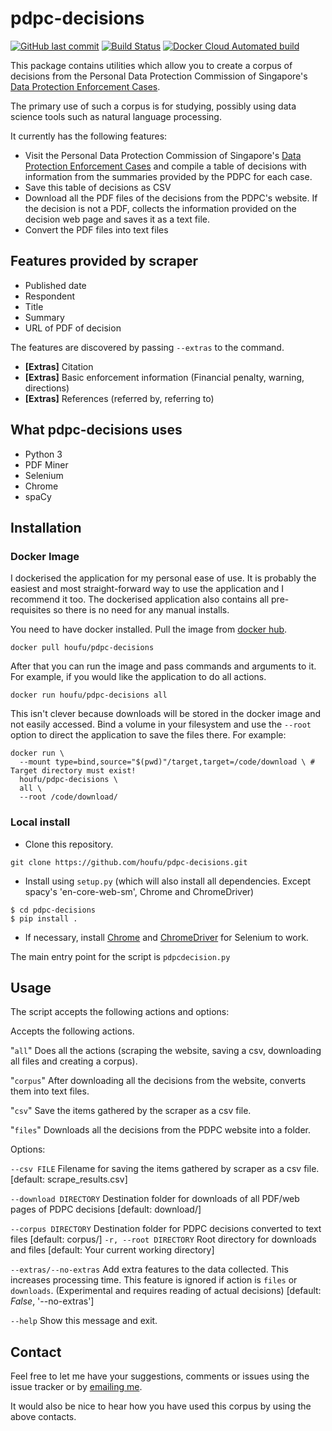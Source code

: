 # pdpc-decisions

[![GitHub last commit](https://img.shields.io/github/last-commit/houfu/pdpc-decisions)](https://github.com/houfu/pdpc-decisions)
[![Build Status](https://travis-ci.com/houfu/pdpc-decisions.svg?branch=master)](https://travis-ci.com/houfu/pdpc-decisions)
[![Docker Cloud Automated build](https://img.shields.io/docker/cloud/automated/houfu/pdpc-decisions)](https://hub.docker.com/r/houfu/pdpc-decisions)

This package contains utilities which allow you to create a corpus of decisions from the 
Personal Data Protection Commission of Singapore's 
[Data Protection Enforcement Cases](https://www.pdpc.gov.sg/Commissions-Decisions/Data-Protection-Enforcement-Cases).

The primary use of such a corpus is for studying, possibly using data science tools such as 
natural language processing.

It currently has the following features:

* Visit the Personal Data Protection Commission of Singapore's 
[Data Protection Enforcement Cases](https://www.pdpc.gov.sg/Commissions-Decisions/Data-Protection-Enforcement-Cases)
and compile a table of decisions with information from the summaries provided by the PDPC for each case.
* Save this table of decisions as CSV
* Download all the PDF files of the decisions from the PDPC's website. 
If the decision is not a PDF, collects the information provided on the decision web page and saves it as a text file.
* Convert the PDF files into text files

## Features provided by scraper

* Published date
* Respondent
* Title
* Summary
* URL of PDF of decision

The features are discovered by passing `--extras` to the command.
* **[Extras]** Citation
* **[Extras]** Basic enforcement information (Financial penalty, warning, directions)
* **[Extras]** References (referred by, referring to)

## What pdpc-decisions uses
* Python 3
* PDF Miner
* Selenium
* Chrome
* spaCy

## Installation

### Docker Image

I dockerised the application for my personal ease of use.
It is probably the easiest and most straight-forward way 
to use the application and I recommend it too.
The dockerised application also contains all pre-requisites
so there is no need for any manual installs.

You need to have docker installed. 
Pull the image from [docker hub](https://hub.docker.com/r/houfu/pdpc-decisions).
```shell script
docker pull houfu/pdpc-decisions
```

After that you can run the image and pass commands and arguments to it.
For example, if you would like the application to do all actions.

```shell script
docker run houfu/pdpc-decisions all
```

This isn't clever because downloads will be stored in the docker image 
and not easily accessed. Bind a volume in your filesystem and 
use the `--root` option to direct the application
to save the files there. For example:

```shell script
docker run \ 
  --mount type=bind,source="$(pwd)"/target,target=/code/download \ # Target directory must exist!
  houfu/pdpc-decisions \
  all \
  --root /code/download/
```

### Local install
* Clone this repository.

```shell script
git clone https://github.com/houfu/pdpc-decisions.git
```

* Install using `setup.py` (which will also install all dependencies. Except spacy's 'en-core-web-sm',
Chrome and ChromeDriver)
```shell script
$ cd pdpc-decisions
$ pip install .
```

* If necessary, install [Chrome](https://www.google.com/chrome/) 
and [ChromeDriver](https://sites.google.com/a/chromium.org/chromedriver/) for Selenium to work.

The main entry point for the script is `pdpcdecision.py`


## Usage

The script accepts the following actions and options:

Accepts the following actions.

  "`all`"       Does all the actions (scraping the website, saving a csv,
  downloading all files and creating a corpus).

  "`corpus`"    After downloading all the decisions from the website, converts
  them into text files.

  "`csv`"      Save the items gathered by the scraper as a csv file.

  "`files`"     Downloads all the decisions from the PDPC website into a
  folder.

Options:
  
  `--csv FILE`            Filename for saving the items gathered by scraper as a
                        csv file.  [default: scrape_results.csv]
  
  `--download DIRECTORY`  Destination folder for downloads of all PDF/web pages
                        of PDPC decisions  [default: download/]
  
  `--corpus DIRECTORY`    Destination folder for PDPC decisions converted to
                        text files  [default: corpus/]
  `-r, --root DIRECTORY`  Root directory for downloads and files  [default:
                        Your current working directory]
  
  `--extras/--no-extras`         Add extra features to the data collected. This increases processing time. This feature is ignored if action is `files` or `downloads`. 
                                (Experimental and requires reading of actual decisions)
                                [default: *False*, '--no-extras']
  
  `--help`                Show this message and exit.

## Contact

Feel free to let me have your suggestions, comments or issues using the issue tracker or by 
[emailing me](mailto:houfu@outlook.sg).

It would also be nice to hear how you have used this corpus by using the above contacts. 